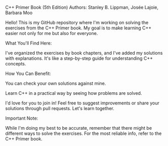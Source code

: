C++ Primer Book (5th Edition)
Authors: Stanley B. Lippman, Josée Lajoie, Barbara Moo

Hello! This is my GitHub repository where I'm working on solving the exercises from the C++ Primer book. My goal is to make learning C++ easier not only for me but also for everyone.

What You'll Find Here:

I've organized the exercises by book chapters, and I've added my solutions with explanations. It's like a step-by-step guide for understanding C++ concepts.

How You Can Benefit:

You can check your own solutions against mine.

Learn C++ in a practical way by seeing how problems are solved.

I'd love for you to join in! Feel free to suggest improvements or share your solutions through pull requests. Let's learn together.

Important Note:

While I'm doing my best to be accurate, remember that there might be different ways to solve the exercises. For the most reliable info, refer to the C++ Primer book.
